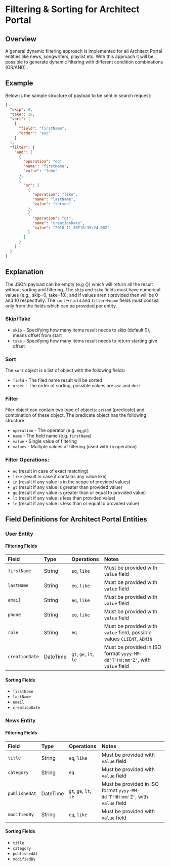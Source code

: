 # Filtering & Sorting for Architect Portal

## Overview

A general dynamic filtering approach is implemented for all Architect Portal entities like news,
songwriters, playlist etc. With this approach it will be possible to generate dynamic filtering with
different condition combinations (OR/AND)
.

## Example

Below is the sample structure of payload to be sent in search request:

```json
{
  "skip": 0,
  "take": 10,
  "sort": [
    {
      "field": "firstName",
      "order": "asc"
    }
  ],
  "filter": {
    "and": [
      {
        "operation": "eq",
        "name": "firstName",
        "value": "John"
      },
      {
        "or": [
          {
            "operation": "like",
            "name": "lastName",
            "value": "terson"
          },
          {
            "operation": "gt",
            "name": "creationDate",
            "value": "2018-11-30T18:35:24.00Z"
          }
        ]
      }
    ]
  }
}
```

## Explanation

The JSON payload can be empty (e.g {}) which will return all the result without sorting and
filtering. The `skip` and `take` fields must have numerical values (e.g., skip=0, take=10), and if
values aren't provided then will be 0 and 10 respectfully. The `sort`->`field` and `filter`->`name`
fields must consist only from the fields which can be provided per entity.

### Skip/Take

- `skip` - Specifying how many items result needs to skip (default 0), means offset from start
- `take` - Specifying how many items result needs to return starting give offset

### Sort

The `sort` object is a list of object with the following fields:

- `field` - The filed name result will be sorted
- `order` - The order of sorting, possible values are `asc` and `desc`

### Filter

Filer object can contain two type of objects: `or`/`and` (predicate) and combination of these
object. The predicate object has the following structure

- `operation` - The operator (e.g. `eq`,`gt`)
- `name` - The field name (e.g. `firstName`)
- `value` - Single value of filtering
- `values` - Multiple values of filtering (used with `in` operation)

### Filter Operations:

- `eq`       (result in case of exact matching)
- `like`     (result in case if contains any value like)
- `in`       (result if any value is in the scope of provided values)
- `gt`       (result if any value is greater than provided value)
- `ge`       (result if any value is greater than or equal to provided value)
- `lt`       (result if any value is less than provided value)
- `le`       (result if any value is less than or equal to provided value)

## Field Definitions for Architect Portal Entities

### User Entity

#### Filtering Fields

| Field          | Type     | Operations             | Notes                                                                      |
|:---------------|:---------|:-----------------------|:---------------------------------------------------------------------------|
| `firstName`    | String   | `eq`, `like`           | Must be provided with `value` field                                        |
| `lastName`     | String   | `eq`, `like`           | Must be provided with `value` field                                        |
| `email`        | String   | `eq`, `like`           | Must be provided with `value` field                                        |
| `phone`        | String   | `eq`, `like`           | Must be provided with `value` field                                        |
| `role`         | String   | `eq`                   | Must be provided with `value` field, possible values `CLIENT`, `ADMIN`     |
| `creationDate` | DateTime | `gt`, `ge`, `lt`, `le` | Must be provided in ISO format `yyyy-MM-dd'T'HH:mm'Z'`, with `value` field |

#### Sorting Fields

- `firstName`
- `lastName`
- `email`
- `creationDate`


### News Entity

#### Filtering Fields

| Field         | Type     | Operations             | Notes                                                                      |
|:--------------|:---------|:-----------------------|:---------------------------------------------------------------------------|
| `title`       | String   | `eq`, `like`           | Must be provided with `value` field                                        |
| `category`    | String   | `eq`                   | Must be provided with `value` field                                        |
| `publishedAt` | DateTime | `gt`, `ge`, `lt`, `le` | Must be provided in ISO format `yyyy-MM-dd'T'HH:mm'Z'`, with `value` field |
| `modifiedBy`  | String   | `eq`, `like`           | Must be provided with `value` field                                        |


#### Sorting Fields

- `title`
- `category`
- `publishedAt`
- `modifiedBy`

